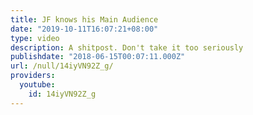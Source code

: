 ```yaml
---
title: JF knows his Main Audience
date: "2019-10-11T16:07:21+08:00"
type: video
description: A shitpost. Don't take it too seriously
publishdate: "2018-06-15T00:07:11.000Z"
url: /null/14iyVN92Z_g/
providers:
  youtube:
    id: 14iyVN92Z_g
---
```

